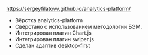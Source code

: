 https://sergeyfilatovv.github.io/analytics-platform/
<ul>
    <li>Вёрстка analytics-platform</li>
    <li>Свёрстано с использованием методологии БЭМ.</li>
    <li>Интегрирован плагин Chart.js</li>
    <li>Интегрирован плагин swiper.js</li>
    <li>Сделан адаптив desktop-first</li>
</ul>
